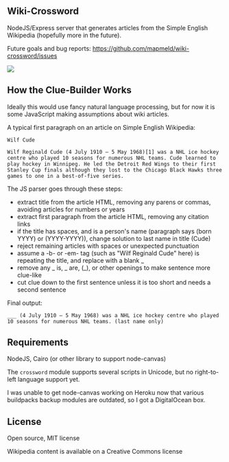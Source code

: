 ## Wiki-Crossword

NodeJS/Express server that generates articles from the Simple English Wikipedia
(hopefully more in the future).

Future goals and bug reports: https://github.com/mapmeld/wiki-crossword/issues

<img src="http://i.imgur.com/MohDLRa.png"/>

## How the Clue-Builder Works

Ideally this would use fancy natural language processing, but for now it is some JavaScript making
assumptions about wiki articles.

A typical first paragraph on an article on Simple English Wikipedia:

```
Wilf Cude

Wilf Reginald Cude (4 July 1910 – 5 May 1968)[1] was a NHL ice hockey centre who played 10 seasons for numerous NHL teams. Cude learned to play hockey in Winnipeg. He led the Detroit Red Wings to their first Stanley Cup finals although they lost to the Chicago Black Hawks three games to one in a best-of-five series.
```

The JS parser goes through these steps:

- extract title from the article HTML, removing any parens or commas, avoiding articles for numbers or years
- extract first paragraph from the article HTML, removing any citation links
- if the title has spaces, and is a person's name (paragraph says (born YYYY) or (YYYY-YYYY)), change solution to last name in title (Cude)
- reject remaining articles with spaces or unexpected punctuation
- assume a -b- or -em- tag (such as "Wilf Reginald Cude" here) is repeating the title, and replace with a blank \_
- remove any \_ is, \_ are, (\_), or other openings to make sentence more clue-like
- cut clue down to the first sentence unless it is too short and needs a second sentence

Final output:

```
___ (4 July 1910 – 5 May 1968) was a NHL ice hockey centre who played 10 seasons for numerous NHL teams. (last name only)
```

## Requirements

NodeJS, Cairo (or other library to support node-canvas)

The ```crossword``` module supports several scripts in Unicode, but no right-to-left language support yet.

I was unable to get node-canvas working on Heroku now that various buildpacks
backup modules are outdated, so I got a DigitalOcean box.

## License

Open source, MIT license

Wikipedia content is available on a Creative Commons license
